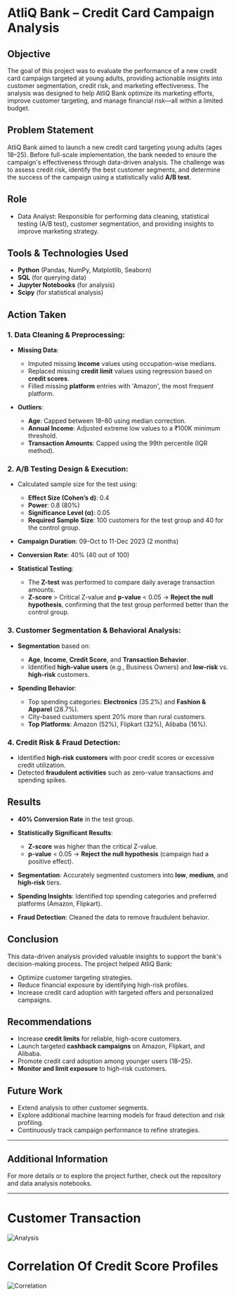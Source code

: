 # AtliQ Bank – Credit Card Campaign Analysis

## Objective
The goal of this project was to evaluate the performance of a new credit card campaign targeted at young adults, providing actionable insights into customer segmentation, credit risk, and marketing effectiveness. The analysis was designed to help AtliQ Bank optimize its marketing efforts, improve customer targeting, and manage financial risk—all within a limited budget.

## Problem Statement
AtliQ Bank aimed to launch a new credit card targeting young adults (ages 18–25). Before full-scale implementation, the bank needed to ensure the campaign's effectiveness through data-driven analysis. The challenge was to assess credit risk, identify the best customer segments, and determine the success of the campaign using a statistically valid **A/B test**.

## Role
- Data Analyst: Responsible for performing data cleaning, statistical testing (A/B test), customer segmentation, and providing insights to improve marketing strategy.

## Tools & Technologies Used
- **Python** (Pandas, NumPy, Matplotlib, Seaborn)
- **SQL** (for querying data)
- **Jupyter Notebooks** (for analysis)
- **Scipy** (for statistical analysis)

## Action Taken

### 1. Data Cleaning & Preprocessing:
- **Missing Data**:
  - Imputed missing **income** values using occupation-wise medians.
  - Replaced missing **credit limit** values using regression based on **credit scores**.
  - Filled missing **platform** entries with 'Amazon', the most frequent platform.
  
- **Outliers**:
  - **Age**: Capped between 18–80 using median correction.
  - **Annual Income**: Adjusted extreme low values to a ₹100K minimum threshold.
  - **Transaction Amounts**: Capped using the 99th percentile (IQR method).

### 2. A/B Testing Design & Execution:
- Calculated sample size for the test using:
  - **Effect Size (Cohen’s d)**: 0.4
  - **Power**: 0.8 (80%)
  - **Significance Level (α)**: 0.05
  - **Required Sample Size**: 100 customers for the test group and 40 for the control group.
  
- **Campaign Duration**: 09-Oct to 11-Dec 2023 (2 months)
- **Conversion Rate**: 40% (40 out of 100)
  
- **Statistical Testing**:
  - The **Z-test** was performed to compare daily average transaction amounts.
  - **Z-score** > Critical Z-value and **p-value** < 0.05 → **Reject the null hypothesis**, confirming that the test group performed better than the control group.

### 3. Customer Segmentation & Behavioral Analysis:
- **Segmentation** based on:
  - **Age**, **Income**, **Credit Score**, and **Transaction Behavior**.
  - Identified **high-value users** (e.g., Business Owners) and **low-risk** vs. **high-risk** customers.
  
- **Spending Behavior**:
  - Top spending categories: **Electronics** (35.2%) and **Fashion & Apparel** (28.7%).
  - City-based customers spent 20% more than rural customers.
  - **Top Platforms**: Amazon (52%), Flipkart (32%), Alibaba (16%).

### 4. Credit Risk & Fraud Detection:
- Identified **high-risk customers** with poor credit scores or excessive credit utilization.
- Detected **fraudulent activities** such as zero-value transactions and spending spikes.

## Results
- **40% Conversion Rate** in the test group.
- **Statistically Significant Results**:
  - **Z-score** was higher than the critical Z-value.
  - **p-value** < 0.05 → **Reject the null hypothesis** (campaign had a positive effect).
  
- **Segmentation**: Accurately segmented customers into **low**, **medium**, and **high-risk** tiers.
- **Spending Insights**: Identified top spending categories and preferred platforms (Amazon, Flipkart).
- **Fraud Detection**: Cleaned the data to remove fraudulent behavior.

## Conclusion
This data-driven analysis provided valuable insights to support the bank's decision-making process. The project helped AtliQ Bank:
- Optimize customer targeting strategies.
- Reduce financial exposure by identifying high-risk profiles.
- Increase credit card adoption with targeted offers and personalized campaigns.

## Recommendations
- Increase **credit limits** for reliable, high-score customers.
- Launch targeted **cashback campaigns** on Amazon, Flipkart, and Alibaba.
- Promote credit card adoption among younger users (18–25).
- **Monitor and limit exposure** to high-risk customers.

## Future Work
- Extend analysis to other customer segments.
- Explore additional machine learning models for fraud detection and risk profiling.
- Continuously track campaign performance to refine strategies.

---

## Additional Information
For more details or to explore the project further, check out the repository and data analysis notebooks.



---





# Customer Transaction
![Analysis](https://github.com/user-attachments/assets/52152b81-1329-43d7-a812-293c5e68511b)


# Correlation Of Credit Score Profiles
![Correlation](https://github.com/user-attachments/assets/a03e9e48-568e-49a0-bd98-aebefc40e63a)


